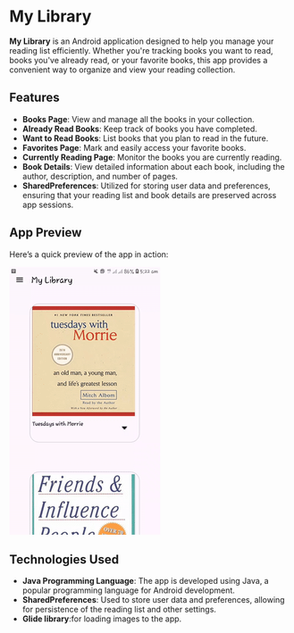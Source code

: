 # My Library

**My Library** is an Android application designed to help you manage your reading list efficiently. Whether you're tracking books you want to read, books you've already read, or your favorite books, this app provides a convenient way to organize and view your reading collection.

## Features

- **Books Page**: View and manage all the books in your collection.
- **Already Read Books**: Keep track of books you have completed.
- **Want to Read Books**: List books that you plan to read in the future.
- **Favorites Page**: Mark and easily access your favorite books.
- **Currently Reading Page**: Monitor the books you are currently reading.
- **Book Details**: View detailed information about each book, including the author, description, and number of pages.
- **SharedPreferences**: Utilized for storing user data and preferences, ensuring that your reading list and book details are preserved across app sessions.



## App Preview


Here’s a quick preview of the app in action:

![App Preview](./AppPreview/preview.gif)




## Technologies Used

- **Java Programming Language**: The app is developed using Java, a popular programming language for Android development.
- **SharedPreferences**: Used to store user data and preferences, allowing for persistence of the reading list and other settings.
- **Glide library**:for loading images to the app.
  

